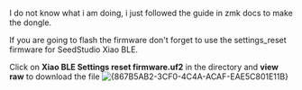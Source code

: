 I do not know what i am doing, i just followed the guide in zmk docs to make the dongle. 

If you are going to flash the firmware don't forget to use the settings_reset firmware for SeedStudio Xiao BLE.

Click on **Xiao BLE Settings reset firmware.uf2** in the directory and **view raw** to download the file ![{867B5AB2-3CF0-4C4A-ACAF-EAE5C801E11B}](https://github.com/user-attachments/assets/841cb8bc-7294-476c-a5f8-cac5238a0eef)
